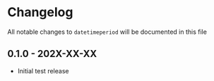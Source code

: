 # Changelog

All notable changes to `datetimeperiod` will be documented in this file

## 0.1.0 - 202X-XX-XX

- Initial test release

